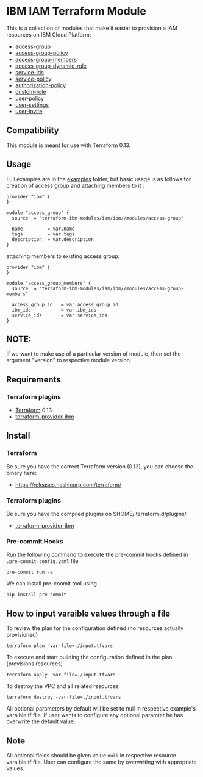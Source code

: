 # IBM IAM Terraform Module

This is a collection of modules that make it easier to provision a IAM resources on IBM Cloud Platform:
* [access-group](modules/access-group)
* [access-group-policy](modules/access-group-policy)
* [access-group-members](modules/access-group-members)
* [access-group-dynamic-rule](modules/access-group-dynamic-rule)
* [service-ids](modules/service-ids)
* [service-policy](modules/service-policy)
* [authorization-policy](modules/authorization-policy)
* [custom-role](modules/custom-role)
* [user-policy](modules/user-policy)
* [user-settings](modules/user-settings)
* [user-invite](modules/user-invite)

## Compatibility 

This module is meant for use with Terraform 0.13.

## Usage

Full examples are in the [examples](./examples/) folder, but basic usage is as follows for creation of access group and attaching members to it :

```hcl
provider "ibm" {
}

module "access_group" {
  source  = "terraform-ibm-modules/iam/ibm//modules/access-group"

  name         = var.name
  tags         = var.tags
  description  = var.description
}

```

attaching members to existing access group:

```hcl
provider "ibm" {
}

module "access_group_members" {
  source  = "terraform-ibm-modules/iam/ibm//modules/access-group-members"

  access_group_id   = var.access_group_id
  ibm_ids           = var.ibm_ids
  service_ids       = var.service_ids
}
```
## NOTE:

If we want to make use of a particular version of module, then set the argument "version" to respective module version.

## Requirements

### Terraform plugins

- [Terraform](https://www.terraform.io/downloads.html) 0.13
- [terraform-provider-ibm](https://github.com/IBM-Cloud/terraform-provider-ibm)

## Install

### Terraform

Be sure you have the correct Terraform version (0.13), you can choose the binary here:
- https://releases.hashicorp.com/terraform/

### Terraform plugins

Be sure you have the compiled plugins on $HOME/.terraform.d/plugins/

- [terraform-provider-ibm](https://github.com/IBM-Cloud/terraform-provider-ibm)

### Pre-commit Hooks

Run the following command to execute the pre-commit hooks defined in `.pre-commit-config.yaml` file

  `pre-commit run -a`

We can install pre-coomit tool using

  `pip install pre-commit`

## How to input varaible values through a file

To review the plan for the configuration defined (no resources actually provisioned)

`terraform plan -var-file=./input.tfvars`

To execute and start building the configuration defined in the plan (provisions resources)

`terraform apply -var-file=./input.tfvars`

To destroy the VPC and all related resources

`terraform destroy -var-file=./input.tfvars`

All optional parameters by default will be set to null in respective example's varaible.tf file. If user wants to configure any optional paramter he has overwrite the default value.

## Note

All optional fields should be given value `null` in respective resource varaible.tf file. User can configure the same by overwriting with appropriate values.